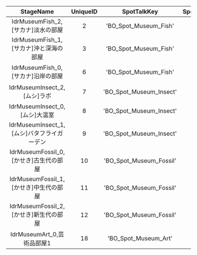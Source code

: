 | StageName | UniqueID | SpotTalkKey | SpotTalkLabelKey | SpotTalkName |
|:--:|:--:|:--:|:--:|:--:|
| IdrMuseumFish_2,[サカナ]淡水の部屋 | 2 | 'BO_Spot_Museum_Fish' | '001' | '川魚の部屋' | 
| IdrMuseumFish_1,[サカナ]沖と深海の部屋 | 3 | 'BO_Spot_Museum_Fish' | '003' | '海魚の部屋（沖～深海）' | 
| IdrMuseumFish_0,[サカナ]沿岸の部屋 | 6 | 'BO_Spot_Museum_Fish' | '002' | '海魚の部屋（沿岸）' | 
| IdrMuseumInsect_2,[ムシ]ラボ | 7 | 'BO_Spot_Museum_Insect' | '001' | '地面の虫の部屋' | 
| IdrMuseumInsect_0,[ムシ]大温室 | 8 | 'BO_Spot_Museum_Insect' | '002' | '大温室' | 
| IdrMuseumInsect_1,[ムシ]バタフライガーデン | 9 | 'BO_Spot_Museum_Insect' | '003' | 'バタフライガーデン' | 
| IdrMuseumFossil_0,[かせき]古生代の部屋 | 10 | 'BO_Spot_Museum_Fossil' | '001' | '古生代の部屋' | 
| IdrMuseumFossil_1,[かせき]中生代の部屋 | 11 | 'BO_Spot_Museum_Fossil' | '002' | '中生代の部屋' | 
| IdrMuseumFossil_2,[かせき]新生代の部屋 | 12 | 'BO_Spot_Museum_Fossil' | '003' | '新世代の部屋' | 
| IdrMuseumArt_0,芸術品部屋1 | 18 | 'BO_Spot_Museum_Art' | '001' | '芸術部屋' | 
